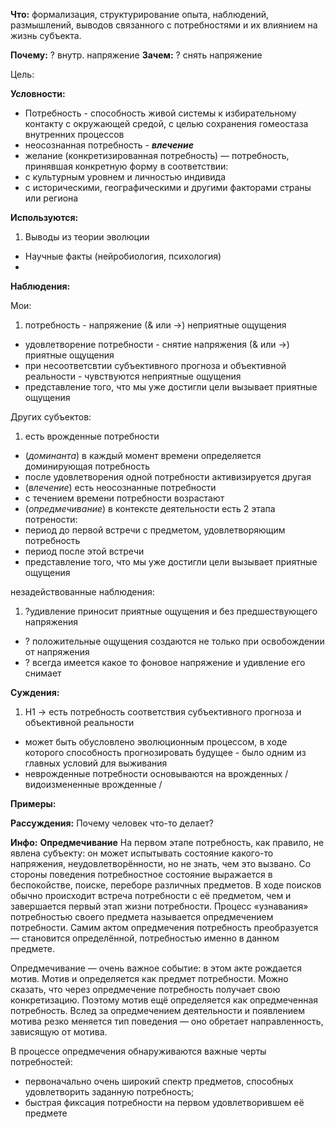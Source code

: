 **Что:** формализация, структурирование опыта, наблюдений, размышлений, выводов связанного с потребностями и их влиянием на жизнь субъекта.

**Почему:** ? внутр. напряжение
**Зачем:** ? снять напряжение

Цель:

**Условности:**
- Потребность - способность живой системы к избирательному контакту с окружающей средой, с целью сохранения гомеостаза внутренних процессов
- неосознанная потребность - _**влечение**_
- желание (конкретизированная потребность) — потребность, принявшая конкретную форму в соответствии:
 - с культурным уровнем и личностью индивида
 - с историческими, географическими и другими факторами страны или региона

**Используются:**

1. Выводы из теории эволюции
- Научные факты (нейробиология, психология)
- 

**Наблюдения:**

Мои:

1. потребность - напряжение (& или ->) неприятные ощущения
- удовлетворение потребности - снятие напряжения (& или ->) приятные ощущения
- при несоответсвтии субъективного прогноза и объективной реальности - чувствуются неприятные ощущения
- представление того, что мы уже достигли цели вызывает приятные ощущения

Других субъектов:

1. есть врожденные потребности
- (_доминанта_) в каждый момент времени определяется доминирующая потребность
- после удовлетворения одной потребности активизируется другая
- (_влечение_) есть неосознанные потребности
- с течением времени потребности возрастают
- (_опредмечивание_) в контексте деятельности есть 2 этапа потрености:
 - период до первой встречи с предметом, удовлетворяющим потребность
 - период после этой встречи
- представление того, что мы уже достигли цели вызывает приятные ощущения

незадействованные наблюдения:

1. ?удивление приносит приятные ощущения и без предшествующего напряжения
 - ? положительные ощущения создаются не только при освобождении от напряжения
 - ? всегда имеется какое то фоновое напряжение и удивление его снимает








**Суждения:**

1. Н1 -> есть потребность соответствия субъективного прогноза и объективной реальности
 - может быть обусловлено эволюционным процессом, в ходе которого способность прогнозировать будущее - было одним из главных условий для выживания
- неврожденные потребности основываются на врожденных / видоизмененные врожденные / 


**Примеры:**


**Рассуждения:**
Почему человек что-то делает?


**Инфо:**
**Опредмечивание**
На первом этапе потребность, как правило, не явлена субъекту: он может испытывать состояние какого-то напряжения, неудовлетворённости, но не знать, чем это вызвано. Со стороны поведения потребностное состояние выражается в беспокойстве, поиске, переборе различных предметов. В ходе поисков обычно происходит встреча потребности с её предметом, чем и завершается первый этап жизни потребности. Процесс «узнавания» потребностью своего предмета называется опредмечением потребности. Самим актом опредмечения потребность преобразуется — становится определённой, потребностью именно в данном предмете.

Опредмечивание — очень важное событие: в этом акте рождается мотив. Мотив и определяется как предмет потребности. Можно сказать, что через опредмечение потребность получает свою конкретизацию. Поэтому мотив ещё определяется как опредмеченная потребность. Вслед за опредмечением деятельности и появлением мотива резко меняется тип поведения — оно обретает направленность, зависящую от мотива.

В процессе опредмечения обнаруживаются важные черты потребностей:

- первоначально очень широкий спектр предметов, способных удовлетворить заданную потребность;
- быстрая фиксация потребности на первом удовлетворившем её предмете







